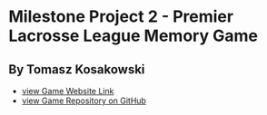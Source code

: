 # Milestone Project 2 - Premier Lacrosse League Memory Game

## By Tomasz Kosakowski

* [view Game Website Link](#https://tommy-83.github.io/LacrosseMatch/)
* [view Game Repository on GitHub](#https://8000-tommy83-lacrossematch-n1ns1wq5ty3.ws-eu93.gitpod.io/)